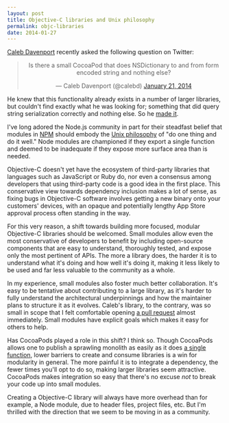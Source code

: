 ```yaml
---
layout: post
title: Objective-C libraries and Unix philosophy
permalink: objc-libraries
date: 2014-01-27
---
```


[Caleb Davenport](https://twitter.com/calebd) recently asked the following question on Twitter:

<center class="centered-tweet"><blockquote class="twitter-tweet" lang="en"><p>Is there a small CocoaPod that does NSDictionary to and from form encoded string and nothing else?</p>&mdash; Caleb Davenport (@calebd) <a href="https://twitter.com/calebd/statuses/425705753404379136">January 21, 2014</a></blockquote></center>
<script src="http://platform.twitter.com/widgets.js" charset="utf-8">&nbsp;</script>

He knew that this functionality already exists in a number of larger libraries, but couldn't find exactly what he was looking for; something that did query string serialization correctly and nothing else. So he [made it](https://github.com/calebd/CMDQueryStringSerialization).

I've long adored the Node.js community in part for their steadfast belief that modules in [NPM](https://npmjs.org) should embody the [Unix philosophy](http://en.wikipedia.org/wiki/Unix_philosophy) of "do one thing and do it well." Node modules are championed if they export a single function and deemed to be inadequate if they expose more surface area than is needed.

Objective-C doesn't yet have the ecosystem of third-party libraries that languages such as JavaScript or Ruby do, nor even a consensus among developers that using third-party code is a good idea in the first place. This conservative view towards dependency inclusion makes a lot of sense, as fixing bugs in Objective-C software involves getting a new binary onto your customers' devices, with an opaque and potentially lengthy App Store approval process often standing in the way.

For this very reason, a shift towards building more focused, modular Objective-C libraries should be welcomed. Small modules allow even the most conservative of developers to benefit by including open-source components that are easy to understand, thoroughly tested, and expose only the most pertinent of APIs. The more a library does, the harder it is to understand what it's doing and how well it's doing it, making it less likely to be used and far less valuable to the community as a whole.

In my experience, small modules also foster much better collaboration. It's easy to be tentative about contributing to a large library, as it's harder to fully understand the architectural underpinnings and how the maintainer plans to structure it as it evolves. Caleb's library, to the contrary, was so small in scope that I felt comfortable opening [a pull request](https://github.com/calebd/CMDQueryStringSerialization/pull/1) almost immediately. Small modules have explicit goals which makes it easy for others to help.

Has CocoaPods played a role in this shift? I think so. Though CocoaPods allows one to publish a sprawling monolith as easily as it does [a single function](https://github.com/irace/BRYParseKeyboardNotification), lower barriers to create and consume libraries is a win for modularity in general. The more painful it is to integrate a dependency, the fewer times you'll opt to do so, making larger libraries seem attractive. CocoaPods makes integration so easy that there's no excuse *not* to break your code up into small modules.

Creating a Objective-C library will always have more overhead than for example, a Node module, due to header files, project files, etc. But I'm thrilled with the direction that we seem to be moving in as a community.
